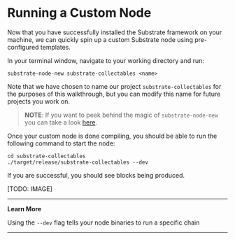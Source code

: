 Running a Custom Node
===

Now that you have successfully installed the Substrate framework on your machine, we can quickly spin up a custom Substrate node using pre-configured templates.

In your terminal window, navigate to your working directory and run:

```
substrate-node-new substrate-collectables <name>
```

Note that we have chosen to name our project `substrate-collectables` for the purposes of this walkthrough, but you can modify this name for future projects you work on.

> **NOTE**: If you want to peek behind the magic of `substrate-node-new` you can take a look [here](https://github.com/paritytech/substrate-up/blob/master/substrate-node-new).

Once your custom node is done compiling, you should be able to run the following command to start the node:

```
cd substrate-collectables
./target/release/substrate-collectables --dev
```

If you are successful, you should see blocks being produced.

[TODO: IMAGE]

---
**Learn More**

Using the `--dev` flag tells your node binaries to run a specific chain 

---